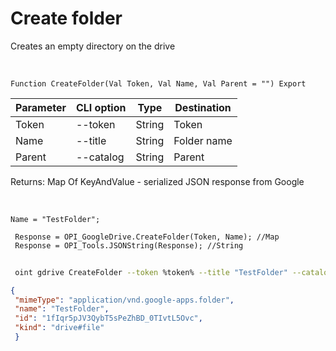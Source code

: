 ﻿---
sidebar_position: 5
---

# Create folder
 Creates an empty directory on the drive


<br/>


`Function CreateFolder(Val Token, Val Name, Val Parent = "") Export`

 | Parameter | CLI option | Type | Destination |
 |-|-|-|-|
 | Token | --token | String | Token |
 | Name | --title | String | Folder name |
 | Parent | --catalog | String | Parent |

 
 Returns: Map Of KeyAndValue - serialized JSON response from Google

<br/>




```bsl title="Code example"
Name = "TestFolder";
 
 Response = OPI_GoogleDrive.CreateFolder(Token, Name); //Map
 Response = OPI_Tools.JSONString(Response); //String
```
	


```sh title="CLI command example"
 
 oint gdrive CreateFolder --token %token% --title "TestFolder" --catalog %catalog%

```

```json title="Result"
{
 "mimeType": "application/vnd.google-apps.folder",
 "name": "TestFolder",
 "id": "1fIqr5pJV3QybT5sPeZhBD_0TIvtL5Ovc",
 "kind": "drive#file"
 }
```
